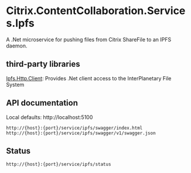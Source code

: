# Citrix.ContentCollaboration.Services.Ipfs
A .Net microservice for pushing files from Citrix ShareFile to an IPFS daemon.

## third-party libraries

[Ipfs.Http.Client](https://www.nuget.org/packages/Ipfs.Http.Client/): Provides .Net client access to the InterPlanetary File System


## API documentation
Local defaults: http://localhost:5100
```
http://{host}:{port}/service/ipfs/swagger/index.html
http://{host}:{port}/service/ipfs/swagger/v1/swagger.json
```

## Status
```
http://{host}:{port}/service/ipfs/status
```
